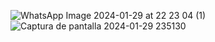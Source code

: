 
![WhatsApp Image 2024-01-29 at 22 23 04 (1)](https://github.com/OlgerCaiza/T3Calendario/assets/151785332/4b4d5311-cc5c-41fb-9ca8-d607447966f9)
![Captura de pantalla 2024-01-29 235130](https://github.com/OlgerCaiza/T3Calendario/assets/151785332/aa1b04e9-48b6-49ba-a0d9-e231b2b3314a)


